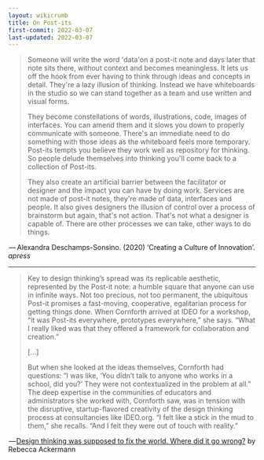 ```yaml
---
layout: wikicrumb 
title: On Post-its
first-commit: 2022-03-07
last-updated: 2022-03-07
---
```


> Someone will write the word 'data'on a post-it note and days later that note sits there, without context and becomes meaningless. It lets us off the hook from ever having to think through ideas and concepts in detail. They're a lazy illusion of thinking. Instead we have whiteboards in the studio so we can stand together as a team and use written and visual forms.
> 
> They become constellations of words, illustrations, code, images of interfaces. You can amend them and it slows you down to properly communicate with someone. There's an immediate need to do something with those ideas as the whiteboard feels more temporary. Post-its tempts you believe they work well as repository for thinking. So people delude themselves into thinking you'll come back to a collection of Post-its.
> 
> They also create an artificial barrier between the facilitator or designer and the impact you can have by doing work. Services are not made of post-it notes, they're made of data, interfaces and people. It also gives designers the illusion of control over a process of brainstorm but again, that's not action. That's not what a designer is capable of. There are other processes we can take, other ways to do things.

 —  Alexandra Deschamps-Sonsino. (2020) ‘Creating a Culture of Innovation’. *apress*

---

> Key to design thinking’s spread was its replicable aesthetic, represented by the Post-it note: a humble square that anyone can use in infinite ways. Not too precious, not too permanent, the ubiquitous Post-it promises a fast-moving, cooperative, egalitarian process for getting things done. When Cornforth arrived at IDEO for a workshop, “it was Post-its everywhere, prototypes everywhere,” she says. “What I really liked was that they offered a framework for collaboration and creation.”
> 
> […]
> 
> But when she looked at the ideas themselves, Cornforth had questions: “I was like, ‘You didn’t talk to anyone who works in a school, did you?’ They were not contextualized in the problem at all.” The deep expertise in the communities of educators and administrators she worked with, Cornforth saw, was in tension with the disruptive, startup-flavored creativity of the design thinking process at consultancies like IDEO.org. “I felt like a stick in the mud to them,” she recalls. “And I felt they were out of touch with reality.”

 — [Design thinking was supposed to fix the world. Where did it go wrong?](https://www.technologyreview.com/2023/02/09/1067821/design-thinking-retrospective-what-went-wrong/) by Rebecca Ackermann

